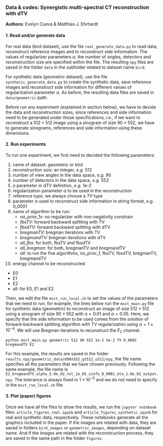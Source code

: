 ### Data & codes: Synergistic multi-spectral CT reconstruction with dTV
**Authors:** Evelyn Cueva & Matthias J. Ehrhardt


#### 1. Read and/or generate data

For real  data (bird dataset), use the file `real_generate_data.py` to read data, reconstruct reference images and to reconstruct side information. The values of regularizer parameters $\alpha$, the number of angles, detectors and reconstruction size are specified within the file. The resulting `npy` files are saved in the folder `data` in the subfolder related to dataset name `bird`.

For synthetic data (geometric dataset), use the file `synthetic_generate_data.py` to create the synthetic data, save reference images and reconstruct side information for different values of regularization parameter $\alpha$. As before, the resulting data files are saved in `data/geometric` path. 

Before run any experiment (explained in section below), we have to decide the data and reconstruction sizes, since references and side information need to be generated under those specifications, *i.e.*, if we want to reconstruct a $512\times 512$ image using a sinogram of size $90\times 552$, we have to generate sinograms, references and side information using these dimensions. 

#### 2. Run experiments
To run one experiment, we first need to decided the following parameters:

1. name of dataset: geometric or bird
2. reconstruction size: an integer, *e.g.* 512
3. number of view angles in the data space, *e.g.* 90
4. number of detectors in the data space, *e.g.* 552
5. $\eta$  parameter in dTV definition, *e.g.* 1e-2
6. regularization parameter $\alpha$ to be used in the reconstruction 
7. reference type, we always choose a *TV* type
8. parameter $\alpha$ used to reconstruct side information in string format, *e.g.* 0_0001
9. name of algorithm to be run: 
   - *no_prior_1v:* no regularizer with non-negativity constrain
   - *fbsTV:* forward backward splitting with TV
   - *fbsdTV:* forward backward splitting with dTV
   - *bregmanTV:* bregman iterations with TV
   - *bregmandTV:* bregman iterations with dTV
   - *all_fbs:* for both, fbsTV and fbsdTV
   - *all_bregman:* for both, bregmanTV and bregmandTV
   - *all:* to run the five algorithms, no_prior_1, fbsTV, fbsdTV, bregmanTV, bregmandTV
10. energy channel to be reconstructed
   - E0
   - E1
   - E2
   - all: for E0, E1 and E2   

Then, we edit the file `msct_run_local.sh` to set the values of the parameters that we need to run, for example, the lines below run the `msct_main.py` file for synthetic data (geometric) to reconstruct an image of size $512\times 512$ using a sinogram of size $90\times 552$ with $\eta=0.01$ and $\alpha=0.05$. Here, we specify that the side information to be used comes from the solution of forward-backward splitting algorithm with TV regularization using $\alpha=1\times10^{-4}$. We will use Bregman iterations to reconstruct the $E_2$ channel.

`python msct_main.py geometric 512 90 552 1e-2 5e-2 TV 0_0001 bregmandTV E2`

For this example, the results are saved in the folder `results_npy/geometric_data/d90x552_gt512_u512/npy`, the file name specifies all the parameters that we have chosen previously. Following the same example, the file name is  `E2_bregmandTV_alpha_5.0e_02_tol_1e_05_sinfo_0_0001_eta_1.0e_02_output.npy`. The tolerance is always fixed in $1\times10^{-5}$ and we do not need to specify in the `msct_run_local.sh` file.

#### 3. Plot (paper) figures

Once we have all the files to show the results, we run the `jupyter notebook` files: `article_figures_real.ipynb` and `article_figures_synthetic.ipynb` for real and synthetic data, respectively. These notebooks generate all the graphics included in the paper. If the images are related with data, they are saved in folders `bird_images` or `geometric_images`, depending on dataset name. And if the images are related with the reconstruction process, they are saved in the same path in the folder `figures`. 
